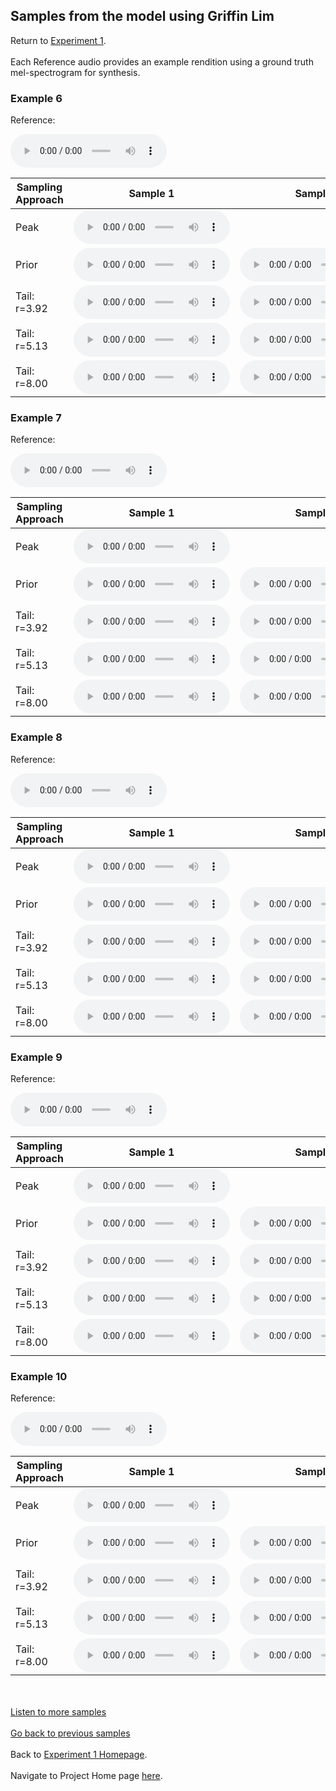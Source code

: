 <!-- exp 1a -->

## Samples from the model using Griffin Lim

Return to [Experiment 1](https://ljlj9.github.io/mscproject/experiment_1a_test.html).
<br><br>
Each Reference audio provides an example rendition using a ground truth mel-spectrogram for synthesis.

### Example 6

Reference:          
<p><audio src="Exp1Test/Example6/reference.wav" controls style="width: 250px;"></audio></p>

| Sampling Approach | Sample 1 | Sample 2 | Sample 3 | Sample 4 | Sample 5 |
| --- | --- | --- | --- | --- | --- |
| Peak  | <audio src="Exp1Test/Example6/peak/sample_1.wav" controls style="width: 250px;"></audio> | | | | |
| Prior | <audio src="Exp1Test/Example6/prior/sample_1.wav" controls style="width: 250px;"></audio> | <audio src="Exp1Test/Example6/prior/sample_2.wav" controls style="width: 250px;"></audio> | <audio src="Exp1Test/Example6/prior/sample_3.wav" controls style="width: 250px;"></audio> | <audio src="Exp1Test/Example6/prior/sample_4.wav" controls style="width: 250px;"></audio> | <audio src="Exp1Test/Example6/prior/sample_5.wav" controls style="width: 250px;"></audio> |
| Tail: r=3.92 | <audio src="Exp1Test/Example6/tail392/sample_1.wav" controls style="width: 250px;"></audio> | <audio src="Exp1Test/Example6/tail392/sample_2.wav" controls style="width: 250px;"></audio> | <audio src="Exp1Test/Example6/tail392/sample_3.wav" controls style="width: 250px;"></audio> | <audio src="Exp1Test/Example6/tail392/sample_4.wav" controls style="width: 250px;"></audio> | <audio src="Exp1Test/Example6/tail392/sample_5.wav" controls style="width: 250px;"></audio> |
| Tail: r=5.13 | <audio src="Exp1Test/Example6/tail513/sample_1.wav" controls style="width: 250px;"></audio> | <audio src="Exp1Test/Example6/tail513/sample_2.wav" controls style="width: 250px;"></audio> | <audio src="Exp1Test/Example6/tail513/sample_3.wav" controls style="width: 250px;"></audio> | <audio src="Exp1Test/Example6/tail513/sample_4.wav" controls style="width: 250px;"></audio> | <audio src="Exp1Test/Example6/tail513/sample_5.wav" controls style="width: 250px;"></audio> |
| Tail: r=8.00 | <audio src="Exp1Test/Example6/tail8/sample_1.wav" controls style="width: 250px;"></audio> | <audio src="Exp1Test/Example6/tail8/sample_2.wav" controls style="width: 250px;"></audio> | <audio src="Exp1Test/Example6/tail8/sample_3.wav" controls style="width: 250px;"></audio> | <audio src="Exp1Test/Example6/tail8/sample_4.wav" controls style="width: 250px;"></audio> | <audio src="Exp1Test/Example6/tail8/sample_5.wav" controls style="width: 250px;"></audio> |

### Example 7

Reference:          
<p><audio src="Exp1Test/Example7/reference.wav" controls style="width: 250px;"></audio></p>

| Sampling Approach | Sample 1 | Sample 2 | Sample 3 | Sample 4 | Sample 5 |
| --- | --- | --- | --- | --- | --- |
| Peak  | <audio src="Exp1Test/Example7/peak/sample_1.wav" controls style="width: 250px;"></audio> | | | | |
| Prior | <audio src="Exp1Test/Example7/prior/sample_1.wav" controls style="width: 250px;"></audio> | <audio src="Exp1Test/Example7/prior/sample_2.wav" controls style="width: 250px;"></audio> | <audio src="Exp1Test/Example7/prior/sample_3.wav" controls style="width: 250px;"></audio> | <audio src="Exp1Test/Example7/prior/sample_4.wav" controls style="width: 250px;"></audio> | <audio src="Exp1Test/Example7/prior/sample_5.wav" controls style="width: 250px;"></audio> |
| Tail: r=3.92 | <audio src="Exp1Test/Example7/tail392/sample_1.wav" controls style="width: 250px;"></audio> | <audio src="Exp1Test/Example7/tail392/sample_2.wav" controls style="width: 250px;"></audio> | <audio src="Exp1Test/Example7/tail392/sample_3.wav" controls style="width: 250px;"></audio> | <audio src="Exp1Test/Example7/tail392/sample_4.wav" controls style="width: 250px;"></audio> | <audio src="Exp1Test/Example7/tail392/sample_5.wav" controls style="width: 250px;"></audio> |
| Tail: r=5.13 | <audio src="Exp1Test/Example7/tail513/sample_1.wav" controls style="width: 250px;"></audio> | <audio src="Exp1Test/Example7/tail513/sample_2.wav" controls style="width: 250px;"></audio> | <audio src="Exp1Test/Example7/tail513/sample_3.wav" controls style="width: 250px;"></audio> | <audio src="Exp1Test/Example7/tail513/sample_4.wav" controls style="width: 250px;"></audio> | <audio src="Exp1Test/Example7/tail513/sample_5.wav" controls style="width: 250px;"></audio> |
| Tail: r=8.00 | <audio src="Exp1Test/Example7/tail8/sample_1.wav" controls style="width: 250px;"></audio> | <audio src="Exp1Test/Example7/tail8/sample_2.wav" controls style="width: 250px;"></audio> | <audio src="Exp1Test/Example7/tail8/sample_3.wav" controls style="width: 250px;"></audio> | <audio src="Exp1Test/Example7/tail8/sample_4.wav" controls style="width: 250px;"></audio> | <audio src="Exp1Test/Example7/tail8/sample_5.wav" controls style="width: 250px;"></audio> |

### Example 8

Reference:          
<p><audio src="Exp1Test/Example8/reference.wav" controls style="width: 250px;"></audio></p>

| Sampling Approach | Sample 1 | Sample 2 | Sample 3 | Sample 4 | Sample 5 |
| --- | --- | --- | --- | --- | --- |
| Peak  | <audio src="Exp1Test/Example8/peak/sample_1.wav" controls style="width: 250px;"></audio> | | | | |
| Prior | <audio src="Exp1Test/Example8/prior/sample_1.wav" controls style="width: 250px;"></audio> | <audio src="Exp1Test/Example8/prior/sample_2.wav" controls style="width: 250px;"></audio> | <audio src="Exp1Test/Example8/prior/sample_3.wav" controls style="width: 250px;"></audio> | <audio src="Exp1Test/Example8/prior/sample_4.wav" controls style="width: 250px;"></audio> | <audio src="Exp1Test/Example8/prior/sample_5.wav" controls style="width: 250px;"></audio> |
| Tail: r=3.92 | <audio src="Exp1Test/Example8/tail392/sample_1.wav" controls style="width: 250px;"></audio> | <audio src="Exp1Test/Example8/tail392/sample_2.wav" controls style="width: 250px;"></audio> | <audio src="Exp1Test/Example8/tail392/sample_3.wav" controls style="width: 250px;"></audio> | <audio src="Exp1Test/Example8/tail392/sample_4.wav" controls style="width: 250px;"></audio> | <audio src="Exp1Test/Example8/tail392/sample_5.wav" controls style="width: 250px;"></audio> |
| Tail: r=5.13 | <audio src="Exp1Test/Example8/tail513/sample_1.wav" controls style="width: 250px;"></audio> | <audio src="Exp1Test/Example8/tail513/sample_2.wav" controls style="width: 250px;"></audio> | <audio src="Exp1Test/Example8/tail513/sample_3.wav" controls style="width: 250px;"></audio> | <audio src="Exp1Test/Example8/tail513/sample_4.wav" controls style="width: 250px;"></audio> | <audio src="Exp1Test/Example8/tail513/sample_5.wav" controls style="width: 250px;"></audio> |
| Tail: r=8.00 | <audio src="Exp1Test/Example8/tail8/sample_1.wav" controls style="width: 250px;"></audio> | <audio src="Exp1Test/Example8/tail8/sample_2.wav" controls style="width: 250px;"></audio> | <audio src="Exp1Test/Example8/tail8/sample_3.wav" controls style="width: 250px;"></audio> | <audio src="Exp1Test/Example8/tail8/sample_4.wav" controls style="width: 250px;"></audio> | <audio src="Exp1Test/Example8/tail8/sample_5.wav" controls style="width: 250px;"></audio> |

### Example 9

Reference:          
<p><audio src="Exp1Test/Example9/reference.wav" controls style="width: 250px;"></audio></p>

| Sampling Approach | Sample 1 | Sample 2 | Sample 3 | Sample 4 | Sample 5 |
| --- | --- | --- | --- | --- | --- |
| Peak  | <audio src="Exp1Test/Example9/peak/sample_1.wav" controls style="width: 250px;"></audio> | | | | |
| Prior | <audio src="Exp1Test/Example9/prior/sample_1.wav" controls style="width: 250px;"></audio> | <audio src="Exp1Test/Example9/prior/sample_2.wav" controls style="width: 250px;"></audio> | <audio src="Exp1Test/Example9/prior/sample_3.wav" controls style="width: 250px;"></audio> | <audio src="Exp1Test/Example9/prior/sample_4.wav" controls style="width: 250px;"></audio> | <audio src="Exp1Test/Example9/prior/sample_5.wav" controls style="width: 250px;"></audio> |
| Tail: r=3.92 | <audio src="Exp1Test/Example9/tail392/sample_1.wav" controls style="width: 250px;"></audio> | <audio src="Exp1Test/Example9/tail392/sample_2.wav" controls style="width: 250px;"></audio> | <audio src="Exp1Test/Example9/tail392/sample_3.wav" controls style="width: 250px;"></audio> | <audio src="Exp1Test/Example9/tail392/sample_4.wav" controls style="width: 250px;"></audio> | <audio src="Exp1Test/Example9/tail392/sample_5.wav" controls style="width: 250px;"></audio> |
| Tail: r=5.13 | <audio src="Exp1Test/Example9/tail513/sample_1.wav" controls style="width: 250px;"></audio> | <audio src="Exp1Test/Example9/tail513/sample_2.wav" controls style="width: 250px;"></audio> | <audio src="Exp1Test/Example9/tail513/sample_3.wav" controls style="width: 250px;"></audio> | <audio src="Exp1Test/Example9/tail513/sample_4.wav" controls style="width: 250px;"></audio> | <audio src="Exp1Test/Example9/tail513/sample_5.wav" controls style="width: 250px;"></audio> |
| Tail: r=8.00 | <audio src="Exp1Test/Example9/tail8/sample_1.wav" controls style="width: 250px;"></audio> | <audio src="Exp1Test/Example9/tail8/sample_2.wav" controls style="width: 250px;"></audio> | <audio src="Exp1Test/Example9/tail8/sample_3.wav" controls style="width: 250px;"></audio> | <audio src="Exp1Test/Example9/tail8/sample_4.wav" controls style="width: 250px;"></audio> | <audio src="Exp1Test/Example9/tail8/sample_5.wav" controls style="width: 250px;"></audio> |

### Example 10

Reference:          
<p><audio src="Exp1Test/Example10/reference.wav" controls style="width: 250px;"></audio></p>

| Sampling Approach | Sample 1 | Sample 2 | Sample 3 | Sample 4 | Sample 5 |
| --- | --- | --- | --- | --- | --- |
| Peak  | <audio src="Exp1Test/Example10/peak/sample_1.wav" controls style="width: 250px;"></audio> | | | | |
| Prior | <audio src="Exp1Test/Example10/prior/sample_1.wav" controls style="width: 250px;"></audio> | <audio src="Exp1Test/Example10/prior/sample_2.wav" controls style="width: 250px;"></audio> | <audio src="Exp1Test/Example10/prior/sample_3.wav" controls style="width: 250px;"></audio> | <audio src="Exp1Test/Example10/prior/sample_4.wav" controls style="width: 250px;"></audio> | <audio src="Exp1Test/Example10/prior/sample_5.wav" controls style="width: 250px;"></audio> |
| Tail: r=3.92 | <audio src="Exp1Test/Example10/tail392/sample_1.wav" controls style="width: 250px;"></audio> | <audio src="Exp1Test/Example10/tail392/sample_2.wav" controls style="width: 250px;"></audio> | <audio src="Exp1Test/Example10/tail392/sample_3.wav" controls style="width: 250px;"></audio> | <audio src="Exp1Test/Example10/tail392/sample_4.wav" controls style="width: 250px;"></audio> | <audio src="Exp1Test/Example10/tail392/sample_5.wav" controls style="width: 250px;"></audio> |
| Tail: r=5.13 | <audio src="Exp1Test/Example10/tail513/sample_1.wav" controls style="width: 250px;"></audio> | <audio src="Exp1Test/Example10/tail513/sample_2.wav" controls style="width: 250px;"></audio> | <audio src="Exp1Test/Example10/tail513/sample_3.wav" controls style="width: 250px;"></audio> | <audio src="Exp1Test/Example10/tail513/sample_4.wav" controls style="width: 250px;"></audio> | <audio src="Exp1Test/Example10/tail513/sample_5.wav" controls style="width: 250px;"></audio> |
| Tail: r=8.00 | <audio src="Exp1Test/Example10/tail8/sample_1.wav" controls style="width: 250px;"></audio> | <audio src="Exp1Test/Example10/tail8/sample_2.wav" controls style="width: 250px;"></audio> | <audio src="Exp1Test/Example10/tail8/sample_3.wav" controls style="width: 250px;"></audio> | <audio src="Exp1Test/Example10/tail8/sample_4.wav" controls style="width: 250px;"></audio> | <audio src="Exp1Test/Example10/tail8/sample_5.wav" controls style="width: 250px;"></audio> |


<br><br>
[Listen to more samples](https://ljlj9.github.io/mscproject/experiment_1a_iii.html)
<br><br>
[Go back to previous samples](https://ljlj9.github.io/mscproject/experiment_1a_i.html)
<br><br>
Back to [Experiment 1 Homepage](https://ljlj9.github.io/mscproject/experiment_1.html).
<br><br>
Navigate to Project Home page [here](https://ljlj9.github.io/mscproject/index.html).
